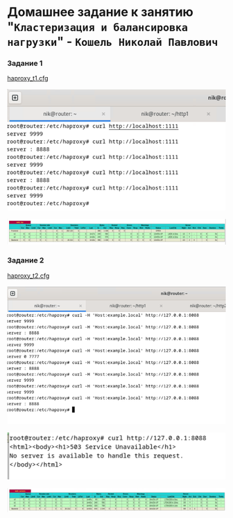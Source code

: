 # Домашнее задание к занятию "`Кластеризация и балансировка нагрузки`" - `Кошель Николай Павлович`

### Задание 1
[haproxy_t1.cfg](haprox_t1_.cfg)  
<br/>
![curl](image.png)  
<br/>
![stat](image-1.png)
### Задание 2
[haproxy_t2.cfg](haproxy_t2.cfg)  
<br/>
![curl h](image-2.png)  
<br/>
![curl](image-3.png)  
<br/>
![stat](image-4.png)
